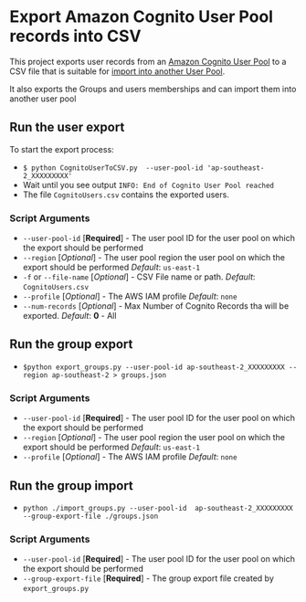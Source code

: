 #  Export Amazon Cognito User Pool records into CSV

This project exports user records from an [Amazon Cognito User Pool](https://docs.aws.amazon.com/cognito/latest/developerguide/cognito-user-identity-pools.html) to a CSV file that is suitable for [import into another User Pool](https://docs.aws.amazon.com/cognito/latest/developerguide/cognito-user-pools-using-import-tool.html).

It also exports the Groups and users memberships and can import them into another user pool

## Run the user export

To start the export process:
- `$ python CognitoUserToCSV.py  --user-pool-id 'ap-southeast-2_XXXXXXXXX'`
- Wait until you see output `INFO: End of Cognito User Pool reached`
- The file `CognitoUsers.csv` contains the exported users.

### Script Arguments

- `--user-pool-id` [__Required__] - The user pool ID for the user pool on which the export should be performed
- `--region` [_Optional_] - The user pool region the user pool on which the export should be performed _Default_: `us-east-1`
- `-f` or `--file-name` [_Optional_] - CSV File name or path. _Default_: `CognitoUsers.csv`
- `--profile` [_Optional_] - The AWS IAM profile _Default_: `none`
- `--num-records` [_Optional_] - Max Number of Cognito Records tha will be exported. _Default_: __0__ - All


## Run the group export

- `$python export_groups.py --user-pool-id ap-southeast-2_XXXXXXXXX --region ap-southeast-2 > groups.json`

### Script Arguments

- `--user-pool-id` [__Required__] - The user pool ID for the user pool on which the export should be performed
- `--region` [_Optional_] - The user pool region the user pool on which the export should be performed _Default_: `us-east-1`
- `--profile` [_Optional_] - The AWS IAM profile _Default_: `none`

## Run the group import

- `python ./import_groups.py --user-pool-id  ap-southeast-2_XXXXXXXXX --group-export-file ./groups.json`

### Script Arguments

- `--user-pool-id` [__Required__] - The user pool ID for the user pool on which the export should be performed
- `--group-export-file` [__Required__] - The group export file created by `export_groups.py`
